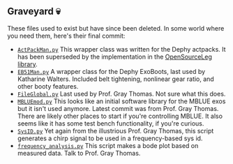 ## Graveyard :skull:
These files used to exist but have since been deleted. In some world where you need them, here's their final commit:
- [`ActPackMan.py`](https://github.com/UM-LoCoLab/NeuroLocoMiddleware/blob/a6b5e73d415da1fc3d97945d636fbe1589187140/ActPackMan.py#L1) This wrapper class was written for the Dephy actpacks. It has been superseded by the implementation in the [OpenSourceLeg library](https://github.com/neurobionics/opensourceleg). 
- [`EB51Man.py`](https://github.com/UM-LoCoLab/NeuroLocoMiddleware/blob/a6b5e73d415da1fc3d97945d636fbe1589187140/EB51Man.py#L1) A wrapper class for the Dephy ExoBoots, last used by Katharine Walters. Included belt tightening, nonlinear gear ratio, and other booty features.
- [`FileGlobal.py`](https://github.com/UM-LoCoLab/NeuroLocoMiddleware/blob/a6b5e73d415da1fc3d97945d636fbe1589187140/FileGlobal.py#L1) Last used by Prof. Gray Thomas. Not sure what this does. 
- [`MBLUEmod.py`](https://github.com/UM-LoCoLab/NeuroLocoMiddleware/blob/a6b5e73d415da1fc3d97945d636fbe1589187140/MBLUEmod.py#L1) This looks like an initial software library for the MBLUE exos but it isn't used anymore. Latest commit was from Prof. Gray Thomas. There are likely other places to start if you're controlling MBLUE. It also seems like it has some test bench functionality, if you're curious. 
- [`SysID.py`](https://github.com/UM-LoCoLab/NeuroLocoMiddleware/blob/a6b5e73d415da1fc3d97945d636fbe1589187140/SysID.py#L1) Yet again from the illustrious Prof. Gray Thomas, this script generates a chirp signal to be used in a frequency-based sys id. 
- [`frequency_analysis.py`](https://github.com/UM-LoCoLab/NeuroLocoMiddleware/blob/a6b5e73d415da1fc3d97945d636fbe1589187140/frequency_analysis.py#L1) This script makes a bode plot based on measured data. Talk to Prof. Gray Thomas. 